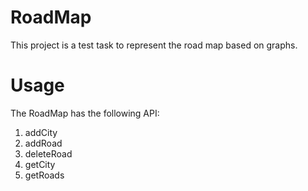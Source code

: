 # RoadMap

This project is a test task to represent the road map based on graphs. 

# Usage
The RoadMap has the following API:
1) addCity
2) addRoad
3) deleteRoad
4) getCity
5) getRoads

